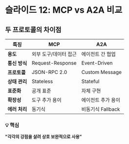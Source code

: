 # 슬라이드 12: MCP vs A2A 비교

## 두 프로토콜의 차이점

| 특징 | MCP | A2A |
|------|-----|-----|
| **용도** | 외부 도구/데이터 접근 | 에이전트 간 협업 |
| **통신 방식** | Request-Response | Event-Driven |
| **프로토콜** | JSON-RPC 2.0 | Custom Message |
| **상태 관리** | Stateless | Stateful |
| **표준화** | 공개 표준 | 자체 구현 |
| **확장성** | 도구 추가 용이 | 에이전트 추가 용이 |
| **에러 처리** | 동기식 | 비동기식 Fallback |

### 💡 핵심
**"각각의 강점을 살려 상호 보완적으로 사용"**